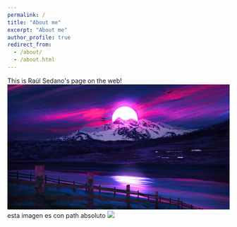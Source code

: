 ```yaml
---
permalink: /
title: "About me"
excerpt: "About me"
author_profile: true
redirect_from: 
  - /about/
  - /about.html
---
```


This is  Raúl Sedano's page on the web!
![](../images/paisaje-digital-en-atardecer_2560x1440_xtrafondos.com.jpg)
esta imagen es con path absoluto
![](C:/Users/LENOVO/Documents/GitHub/academicpages.github.io/images/paisaje-digital-en-atardecer_2560x1440_xtrafondos.com.jpg)
